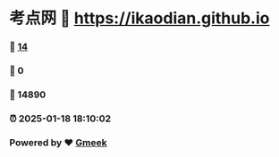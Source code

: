 # 考点网 :link: https://ikaodian.github.io 
### :page_facing_up: [14](https://ikaodian.github.io/tag.html) 
### :speech_balloon: 0 
### :hibiscus: 14890 
### :alarm_clock: 2025-01-18 18:10:02 
### Powered by :heart: [Gmeek](https://github.com/Meekdai/Gmeek)
